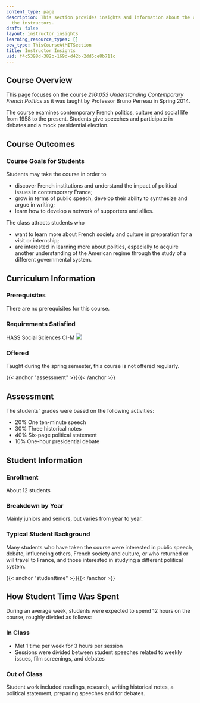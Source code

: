 ```yaml
---
content_type: page
description: This section provides insights and information about the course from
  the instructors.
draft: false
layout: instructor_insights
learning_resource_types: []
ocw_type: ThisCourseAtMITSection
title: Instructor Insights
uid: f4c5398d-382b-169d-d42b-2dd5ce8b711c
---
```

## Course Overview

This page focuses on the course _21G.053 Understanding Contemporary French Politics_ as it was taught by Professor Bruno Perreau in Spring 2014.

The course examines contemporary French politics, culture and social life from 1958 to the present. Students give speeches and participate in debates and a mock presidential election.

## Course Outcomes

### Course Goals for Students

Students may take the course in order to

- discover French institutions and understand the impact of political issues in contemporary France;
- grow in terms of public speech, develop their ability to synthesize and argue in writing;
- learn how to develop a network of supporters and allies.

The class attracts students who

- want to learn more about French society and culture in preparation for a visit or internship;
- are interested in learning more about politics, especially to acquire another understanding of the American regime through the study of a different governmental system.

## Curriculum Information

### Prerequisites

There are no prerequisites for this course.

### Requirements Satisfied

HASS Social Sciences CI-M ![](/images/educator/icon-question-cim.png)

### Offered

Taught during the spring semester, this course is not offered regularly.

{{< anchor "assessment" >}}{{< /anchor >}}

## Assessment

The students' grades were based on the following activities:

- 20% One ten-minute speech
- 30% Three historical notes
- 40% Six-page political statement
- 10% One-hour presidential debate

## Student Information

### Enrollment

About 12 students

### Breakdown by Year

Mainly juniors and seniors, but varies from year to year.

### Typical Student Background

Many students who have taken the course were interested in public speech, debate, influencing others, French society and culture, or who returned or will travel to France, and those interested in studying a different political system.

{{< anchor "studenttime" >}}{{< /anchor >}}

## How Student Time Was Spent

During an average week, students were expected to spend 12 hours on the course, roughly divided as follows:

### In Class

- Met 1 time per week for 3 hours per session
- Sessions were divided between student speeches related to weekly issues, film screenings, and debates

### Out of Class

Student work included readings, research, writing historical notes, a political statement, preparing speeches and for debates.